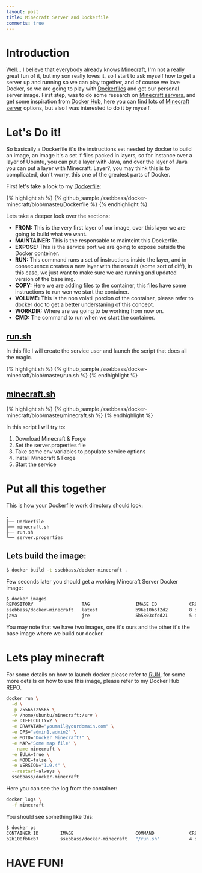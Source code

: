 ```yaml
---
layout: post
title: Minecraft Server and Dockerfile
comments: true
---
```


# Introduction

Well... I believe that everybody already knows [Minecraft](https://minecraft.net/), I'm not a really great fun of it, but my son really loves it, so I start to ask myself how to get a server up and running so we can play together, and of course we love Docker, so we are going to play with [Dockerfiles](https://docs.docker.com/engine/reference/builder/) and get our personal server image. First step, was to do some research on [Minecraft servers](https://minecraft.net/download), and get some inspiration from [Docker Hub](https://hub.docker.com/), here you can find lots of [Minecraft server](https://hub.docker.com/search/?isAutomated=0&isOfficial=0&page=1&pullCount=0&q=minecraft&starCount=0) options, but also I was interested to do it by myself.

# Let's Do it!

So basically a Dockerfile it's the instructions set needed by docker to build an image, an image it's a set if files packed in layers, so for instance over a layer of Ubuntu, you can put a layer with Java, and over the layer of Java you can put a layer with Minecraft. Layer?, you may think this is to complicated, don't worry, this one of the greatest parts of Docker.

First let's take a look to my [Dockerfile](https://github.com/ssebbass/docker-minecraft/blob/master/Dockerfile):

{% highlight sh %} {% github_sample /ssebbass/docker-minecraft/blob/master/Dockerfile %} {% endhighlight %}

Lets take a deeper look over the sections:

- **FROM:** This is the very first layer of our image, over this layer we are going to build what we want.
- **MAINTAINER:** This is the responsable to mainteint this Dockerfile.
- **EXPOSE:** This is the service port we are going to expose outside the Docker conteiner.
- **RUN:** This command runs a set of instructions inside the layer, and in consecuence creates a new layer with the resoult (some sort of diff), in this case, we just want to make sure we are running and updated version of the base img.
- **COPY:** Here we are adding files to the container, this files have some instructions to run wen we start the container.
- **VOLUME:** This is the non volatil porcion of the container, please refer to docker doc to get a better understaning of this concept.
- **WORKDIR:** Where are we going to be working from now on.
- **CMD:** The command to run when we start the container.

## [run.sh](https://github.com/ssebbass/docker-minecraft/blob/master/run.sh)

In this file I will create the service user and launch the script that does all the magic.

{% highlight sh %} {% github_sample /ssebbass/docker-minecraft/blob/master/run.sh %} {% endhighlight %}

## [minecraft.sh](https://github.com/ssebbass/docker-minecraft/blob/master/minecraft.sh)

{% highlight sh %} {% github_sample /ssebbass/docker-minecraft/blob/master/minecraft.sh %} {% endhighlight %}

In this script I will try to:

1. Download Minecraft & Forge
2. Set the server.properties file
3. Take some env variables to populate service options
4. Install Minecraft & Forge
5. Start the service

# Put all this together

This is how your Dockerfile work directory should look:

```
.
├── Dockerfile
├── minecraft.sh
├── run.sh
└── server.properties
```

## Lets build the image:

```sh
$ docker build -t ssebbass/docker-minecraft .
```

Few seconds later you should get a working Minecraft Server Docker image:

```sh
$ docker images
REPOSITORY                  TAG                 IMAGE ID            CREATED             VIRTUAL SIZE
ssebbass/docker-minecraft   latest              b96e10b6f2d2        8 seconds ago       329.6 MB
java                        jre                 5b5803cfdd21        5 days ago          310.5 MB
```

You may note that we have two images, one it's ours and the other it's the base image where we build our docker.

# Lets play minecraft

For some details on how to launch docker please refer to [RUN](https://docs.docker.com/engine/reference/run/), for some more details on how to use this image, please refer to my Docker Hub [REPO](https://hub.docker.com/r/ssebbass/docker-minecraft/).

```sh
docker run \
  -d \
  -p 25565:25565 \
  -v /home/ubuntu/minecraft:/srv \
  -e DIFFICULTY=2 \
  -e GRAVATAR="youmail@yourdomain.com" \
  -e OPS="admin1,admin2" \
  -e MOTD="Docker Minecraft!" \
  -e MAP="Some map file" \
  --name minecraft \
  -e EULA=true \
  -e MODE=false \
  -e VERSION="1.9.4" \
  --restart=always \
  ssebbass/docker-minecraft
```

Here you can see the log from the container:

```sh
docker logs \
  -f minecraft
```

You should see something like this:

```sh
$ docker ps
CONTAINER ID        IMAGE                       COMMAND             CREATED             STATUS              PORTS                      NAMES
b2b100fb6cb7        ssebbass/docker-minecraft   "/run.sh"           4 seconds ago       Up 2 seconds        0.0.0.0:25565->25565/tcp   minecraft
```

# HAVE FUN!

<script type="text/javascript" src="https://asciinema.org/a/35790.js" id="asciicast-35790" async="">
</script>
